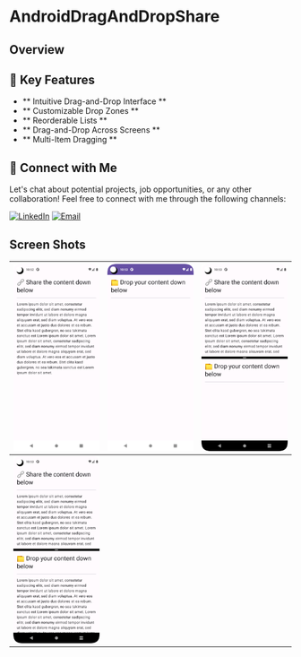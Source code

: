 # AndroidDragAndDropShare
## Overview

## 🚀 Key Features
- ** Intuitive Drag-and-Drop Interface **
- ** Customizable Drop Zones ** 
- ** Reorderable Lists **
- ** Drag-and-Drop Across Screens **
- ** Multi-Item Dragging **


## 🤝 Connect with Me
Let's chat about potential projects, job opportunities, or any other collaboration! Feel free to connect with me through the following channels:

[![LinkedIn](https://img.shields.io/badge/LinkedIn-Connect-blue?style=for-the-badge&logo=linkedin)](https://www.linkedin.com/in/muhammad-zohaib-imtiaz-dev)
[![Email](https://img.shields.io/badge/Email-Drop%20a%20Message-red?style=for-the-badge&logo=gmail)](mailto:mzkhan9610@gmail.com)

## Screen Shots


| ![Screenshot 1](https://github.com/ZohaibKhanDev/AndroidDragAndDropShare/blob/main/screenshots/1.png) | ![Screenshot 2](https://github.com/ZohaibKhanDev/AndroidDragAndDropShare/blob/main/screenshots/2.png) | ![Screenshot 3](https://github.com/ZohaibKhanDev/AndroidDragAndDropShare/blob/main/screenshots/3.png) |
| --- | --- | --- |
| ![Screenshot 4](https://github.com/ZohaibKhanDev/AndroidDragAndDropShare/blob/main/screenshots/4.png) |

